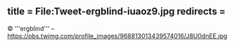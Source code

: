 title = File:Tweet-ergblind-iuaoz9.jpg
redirects =
---

© '''ergblind''' – https://pbs.twimg.com/profile_images/968813013439574016/J8U0dnEE.jpg